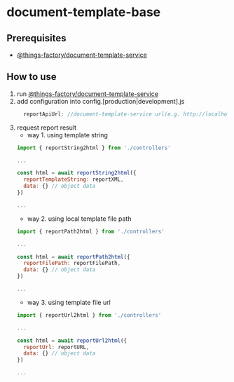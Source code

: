 # document-template-base

## Prerequisites
- [@things-factory/document-template-service](https://github.com/things-factory/document-template-service)

## How to use
1. run [@things-factory/document-template-service](https://github.com/things-factory/document-template-service)
1. add configuration into config.[production|development].js    
    ```js
      reportApiUrl: //document-template-service url(e.g. http://localhost:8888/rest/report/show_html)
    ```
1. request report result
    - way 1. using template string    
    ```js
    import { reportString2html } from './controllers'
    
    ...
    
    const html = await reportString2html({
      reportTemplateString: reportXML,
      data: {} // object data
    })
    
    ...
    ```
    - way 2. using local template file path
    ```js
    import { reportPath2html } from './controllers'
    
    ...
    
    const html = await reportPath2html({
      reportFilePath: reportFilePath,
      data: {} // object data
    })
    
    ...
    ```
    - way 3. using template file url
    ```js
    import { reportUrl2html } from './controllers'
    
    ...
    
    const html = await reportUrl2html({
      reportUrl: reportURL,
      data: {} // object data
    })
    
    ...
    ```
